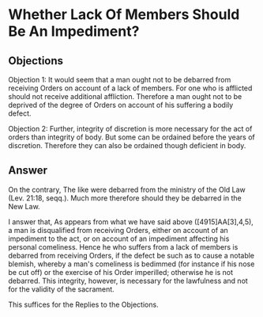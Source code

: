# Whether Lack Of Members Should Be An Impediment?

## Objections

Objection 1: It would seem that a man ought not to be debarred from receiving Orders on account of a lack of members. For one who is afflicted should not receive additional affliction. Therefore a man ought not to be deprived of the degree of Orders on account of his suffering a bodily defect.

Objection 2: Further, integrity of discretion is more necessary for the act of orders than integrity of body. But some can be ordained before the years of discretion. Therefore they can also be ordained though deficient in body.

## Answer

On the contrary, The like were debarred from the ministry of the Old Law (Lev. 21:18, seqq.). Much more therefore should they be debarred in the New Law.

I answer that, As appears from what we have said above ([4915]AA[3],4,5), a man is disqualified from receiving Orders, either on account of an impediment to the act, or on account of an impediment affecting his personal comeliness. Hence he who suffers from a lack of members is debarred from receiving Orders, if the defect be such as to cause a notable blemish, whereby a man's comeliness is bedimmed (for instance if his nose be cut off) or the exercise of his Order imperilled; otherwise he is not debarred. This integrity, however, is necessary for the lawfulness and not for the validity of the sacrament.

This suffices for the Replies to the Objections.